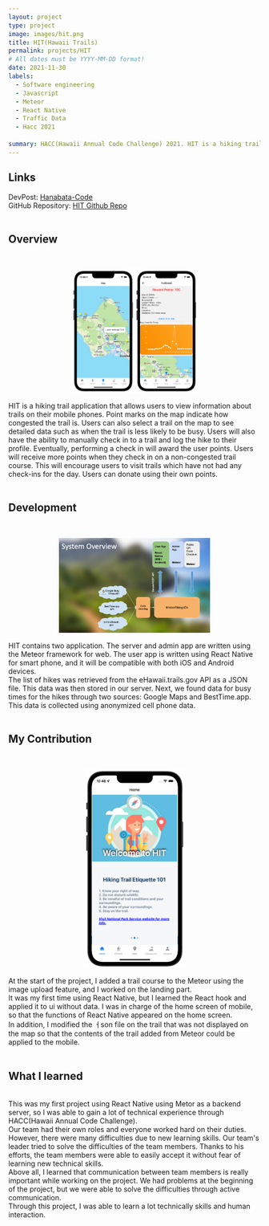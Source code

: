 ```yaml
---
layout: project
type: project
image: images/hit.png
title: HIT(Hawaii Trails) 
permalink: projects/HIT
# All dates must be YYYY-MM-DD format!
date: 2021-11-30
labels:
  - Software engineering
  - Javascript
  - Meteor
  - React Native
  - Traffic Data
  - Hacc 2021
  
summary: HACC(Hawaii Annual Code Challenge) 2021. HIT is a hiking trail application that allows users to view information about trails on their mobile phones.
---
```

## Links
DevPost: [Hanabata-Code](https://devpost.com/software/hanabata-code) <br />
GitHub Repository: [HIT Github Repo](https://github.com/HACC2021/Hanabata-Code) <br /> <br />

## Overview
<br />
<p align="center">
  <img class="ui image" src="/images/map.png" width="50%" height="40%"/>
</p>
HIT is a hiking trail application that allows users to view information about trails on their mobile phones. Point marks on the map indicate how congested the trail is.
Users can also select a trail on the map to see detailed data such as when the trail is less likely to be busy. Users will also have the ability to manually check in to a trail and log the hike to their profile. 
Eventually, performing a check in will award the user points. Users will receive more points when they check in on a non-congested trail course.
This will encourage users to visit trails which have not had any check-ins for the day. Users can donate using their own points.
<br /><br />

                                                     
## Development
<br />
<p align="center">
  <img class="ui image" src="/images/system.png" width="60%" height="50%"/>
</p>
HIT contains two application. The server and admin app are written using the Meteor framework for web. The user app is written using React Native for smart phone, and it will be compatible with both iOS and Android devices.
<br />
The list of hikes was retrieved from the eHawaii.trails.gov API as a JSON file. This data was then stored in our server. Next, we found data for busy times for the hikes through two sources: Google Maps and BestTime.app. 
This data is collected using anonymized cell phone data. 
<br /><br />


## My Contribution
<br />
<p align="center">
  <img class="ui image" src="/images/hit-home.png" width="40%" height="40%"/>
</p>
At the start of the project, I added a trail course to the Meteor using the image upload feature, and I worked on the landing part.<br />
It was my first time using React Native, but I learned the React hook and applied it to ui without data. I was in charge of the home screen of mobile, so that the functions of React Native appeared on the home screen.
<br />
In addition, I modified the ㅓson file on the trail that was not displayed on the map so that the contents of the trail added from Meteor could be applied to the mobile.
<br /><br />


## What I learned
<br />
This was my first project using React Native using Metor as a backend server, so I was able to gain a lot of technical experience through HACC(Hawaii Annual Code Challenge). 
<br />
Our team had their own roles and everyone worked hard on their duties. However, there were many difficulties due to new learning skills. Our team's leader tried to solve the difficulties of the team members. Thanks to his efforts, the team members were able to easily accept it without fear of learning new technical skills.
<br />
Above all, I learned that communication between team members is really important while working on the project. We had problems at the beginning of the project, but we were able to solve the difficulties through active communication. 
<br />
Through this project, I was able to learn a lot technically skills and human interaction.
<br /><br /><br />


